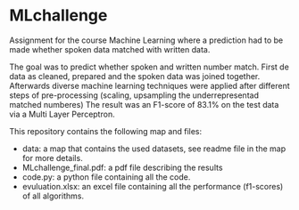# MLchallenge
Assignment for the course Machine Learning where a prediction had to be made whether spoken data matched with written data.

The goal was to predict whether spoken and written number match. First de data as cleaned, prepared and the spoken data was joined together. Afterwards diverse machine learning techniques were applied after different steps of pre-processing (scaling, upsampling the underrepresentad matched numberes) The result was an F1-score of 83.1% on the test data via a Multi Layer Perceptron.

This repository contains the following map and files:

* data: a map that contains the used datasets, see readme file in the map for more details.
* MLchallenge_final.pdf: a pdf file describing the results
* code.py: a python file containing all the code.
* evuluation.xlsx: an excel file containing all the performance (f1-scores) of all algorithms.
